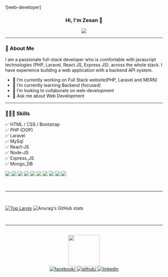 
![web-developer]

<h3 align="center"> Hi, I'm Zesan 👋</h3>
<p align="center">
  <img src="https://ibb.co.com/SJ1p0Dr" />
</p>
<hr>

<h3> 🚀 About Me</h3>
<p style="text-align-justify">
I am a passionate full-stack developer who is comfortable with javascript technologies (PHP, Laravel, React JS, Express JS). across the whole stack. I have experience building a web application with a backend API system.
</p>

- 🔭 I’m currently working on Full Stack website(PHP, Laravel and MERN) 
- 🌱 I’m currently learning Backend (focused) 
- 👯 I’m looking to collaborate on web-development 
- 💬 Ask me about Web Development
<hr>

### 👨🏽‍💻 Skills
✅ HTML / CSS / Bootstrap <br>
✅ PHP (OOP) <br>
✅ Laravel <br>
✅ MySql <br>
✅ React-JS <br>
✅ Node-JS <br>
✅ Express_JS <br>
✅ Mongo_DB <br>
<p>
  <img src="https://img.shields.io/badge/HTML5-E34F26?style=for-the-badge&logo=html5&logoColor=white" />
  <img src="https://img.shields.io/badge/CSS3-1572B6?style=for-the-badge&logo=css3&logoColor=white" />
  <img src="https://img.shields.io/badge/Bootstrap-563D7C?style=for-the-badge&logo=bootstrap&logoColor=white" />
  <img src="https://img.shields.io/badge/JavaScript-F7DF1E?style=for-the-badge&logo=javascript&logoColor=black" />
  <img src="https://img.shields.io/badge/React-20232A?style=for-the-badge&logo=react&logoColor=61DAFB" />
  <img src="https://img.shields.io/badge/Node.js-339933?style=for-the-badge&logo=nodedotjs&logoColor=white" />
  <img src="https://img.shields.io/badge/Express-20232A?style=for-the-badge&logo=express&logoColor=white" />
  <img src="https://img.shields.io/badge/MongoDB-71473F?style=for-the-badge&logo=mongodb&logoColor=589636" />
  <img src="https://img.shields.io/badge/PHP-777BB4?style=for-the-badge&logo=php&logoColor=white" />
  <img src="https://img.shields.io/badge/Laravel-FF2D20?style=for-the-badge&logo=laravel&logoColor=white" />
</p>
<br>
<hr>
<br>

[![Top Langs](https://github-readme-stats.vercel.app/api/top-langs/?username=gm-zesan&card_width=360px&langs_count=6&layout=compact)](https://github.com/GM-Zesan) ![Anurag's GitHub stats](https://github-readme-stats.vercel.app/api?username=gm-zesan&hide=prs&card_width=430px&show_icons=true)

<br>
<hr>
<br>

<div align="center">
 <div align="center">
  <img src="https://media.giphy.com/media/M9gbBd9nbDrOTu1Mqx/giphy.gif" width="100"/>
</div>
<a href="https://www.facebook.com/Zesan.xyz" target="_blank">
<img src=https://img.shields.io/badge/facebook-4267B2.svg?&style=for-the-badge&logo=facebook&logoColor=white alt=facebook/>
</a>
<a href="https://github.com/gm-zesan" target="_blank">
<img src=https://img.shields.io/badge/github-%2324292e.svg?&style=for-the-badge&logo=github&logoColor=white alt=github/>
</a>  
<a href="https://linkedin.com/in/gm-zesan-5a2a16184" target="_blank">
<img src=https://img.shields.io/badge/linkedin-%231E77B5.svg?&style=for-the-badge&logo=linkedin&logoColor=white alt=linkedin />
</a>

</div>  
<br>


 
